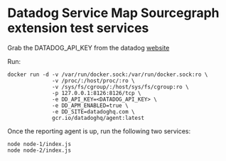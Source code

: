 # Datadog Service Map Sourcegraph extension test services


Grab the DATADOG_API_KEY from the datadog [website](https://app.datadoghq.com/organization-settings/api-keys)

Run:
```
docker run -d -v /var/run/docker.sock:/var/run/docker.sock:ro \
              -v /proc/:/host/proc/:ro \
              -v /sys/fs/cgroup/:/host/sys/fs/cgroup:ro \
              -p 127.0.0.1:8126:8126/tcp \
              -e DD_API_KEY=<DATADOG_API_KEY> \
              -e DD_APM_ENABLED=true \
              -e DD_SITE=datadoghq.com \
              gcr.io/datadoghq/agent:latest
```

Once the reporting agent is up, run the following two services:
```
node node-1/index.js
node node-2/index.js
```
